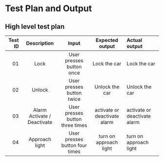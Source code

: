 # Test Plan and Output

## High level test plan

| Test ID | Description | Input  |      Expected output | Actual output |
|---------:|:-----------:|:------------------:|:----------------:|:---------------|
| 01       | Lock        |  User presses button once | Lock the car | Lock the car |
| 02       | Unlock      | User presses button twice  | Unlock the car | Unlock the car |
| 03       | Alarm Activate / Deactivate |  User presses button three times | activate or deactivate alarm | activate or deactivate alarm |
| 04       | Approach light  |  User presses button four times | turn on approach light | turn on approach light |
